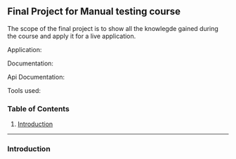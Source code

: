 ## **Final Project for Manual testing course**


The scope of the final project is to show all the knowlegde gained during the course and apply it for a live application.

Application:

Documentation:

Api Documentation:

Tools used:

### **Table of Contents**

1. [Introduction](#Introduction)


---

### **Introduction**
